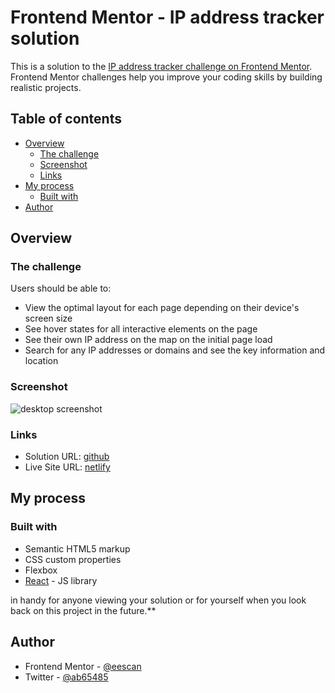 # Frontend Mentor - IP address tracker solution

This is a solution to the [IP address tracker challenge on Frontend Mentor](https://www.frontendmentor.io/challenges/ip-address-tracker-I8-0yYAH0). Frontend Mentor challenges help you improve your coding skills by building realistic projects.

## Table of contents

-   [Overview](#overview)
    -   [The challenge](#the-challenge)
    -   [Screenshot](#screenshot)
    -   [Links](#links)
-   [My process](#my-process)
    -   [Built with](#built-with)
-   [Author](#author)

## Overview

### The challenge

Users should be able to:

-   View the optimal layout for each page depending on their device's screen size
-   See hover states for all interactive elements on the page
-   See their own IP address on the map on the initial page load
-   Search for any IP addresses or domains and see the key information and location

### Screenshot

![desktop screenshot](<./src/screenshots/screenshot%20(desktop).png>)

### Links

-   Solution URL: [github](https://github.com/iskandar13abdurakhmonov/ip-address-tracker)
-   Live Site URL: [netlify](https://master--imaginative-swan-0ebe5a.netlify.app/)

## My process

### Built with

-   Semantic HTML5 markup
-   CSS custom properties
-   Flexbox
-   [React](https://reactjs.org/) - JS library

in handy for anyone viewing your solution or for yourself when you look back on this project in the future.\*\*

## Author

-   Frontend Mentor - [@eescan](https://www.frontendmentor.io/profile/eescan)
-   Twitter - [@ab65485](https://www.twitter.com/@ab65485)
